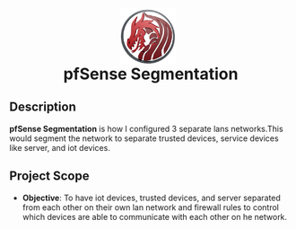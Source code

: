 <div align="center" style="white-space: nowrap;">
  <img src="https://github.com/4LifeStrategy/4LifeStrategy/blob/88ffe3009f1399de4502d4d5641c8f7a0fd56852/4LifeStrategy%20Logo%20Center.png" alt="4LifeStrategy Logo" width="100" style="display:inline-block; vertical-align:middle; margin-right:10px;">
  <h1 style="margin:0; vertical-align:middle;">pfSense Segmentation</h1>
</div>

## Description

**pfSense Segmentation** is how I configured 3 separate lans networks.This would segment the network to separate trusted devices, service devices like server, and iot devices.

## Project Scope

- **Objective**: To have iot devices, trusted devices, and server separated from each other on their own lan network and firewall rules to control which devices are able to communicate with each other on he network.

